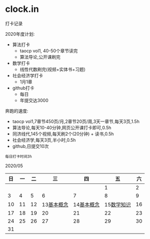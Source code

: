 # clock.in

打卡记录

2020年度计划:

- 算法打卡
  - taocp vol1, 40-50个章节读完
  - 算法导论,公开课刷完
- 数学打卡
  - 线性代数刷完(视频+实体书+习题)
- 社会经济学打卡
  - 1月1章
- github打卡
  - 每日
  - 年提交达3000

奔跑的速度:

- taocp vol1,7章节450页/月,2章节20页/周,3天一章节,每天3页,1.5h
- 算法导论,每天10-40分钟,网页公开课打卡即可,0.5h
- 同济线代,145个视频,每天刷2个(20分钟) + 读书,0.5h
- 社会经济学,每天3页,半小时,0.5h
- github,日提交10次

`每日打卡时间3h`

2020/05

日|一|二|三|四|五|六
--|--|--|--|--|--|--
| | | | | |1|2
3|4|5|6|7|8|9
10|11|12|13[基本概念][基本算法-基本概念]|14[基本概念][基本算法-基本概念]|15[数学知识][基本算法-数学预备知识] |16
17|18|19|20|21|22|23
24|25|26|27|28|29|30
31| | | | | |

[基本算法-基本概念]: /art.1st/001.md
[基本算法-数学预备知识]: /art.1st/002.md
